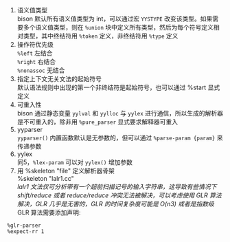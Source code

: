 1. 语义值类型      
 bison 默认所有语义值类型为 int，可以通过宏 `YYSTYPE` 改变该类型。如果需要多个语义值类型，则在 `%union` 块中定义所有类型，然后为每个符号定义相对类型，其中终结符用 `%token` 定义，非终结符用 `%type` 定义   
2. 操作符优先级   
 `%left` 左结合   
 `%right` 右结合   
 `%nonassoc` 无结合   
3. 指定上下文无关文法的起始符号   
  默认语法规则中出现的第一个非终结符是起始符号，也可以通过 %start 显式定义   
4. 可重入性   
  bison 通过静态变量 `yylval` 和 `yylloc` 与 `yylex` 进行通信，所以生成的解析器是不可重入的，除非用 `%pure_parser` 显式要求解释器可重入   
5. yyparser   
  `yyparser()` 内置函数默认是无参数的，但可以通过 `%parse-param {param}` 来传递参数
6. yylex   
  同5，`%lex-param` 可以对 `yylex()` 增加参数
7. 用 %skeleton "file" 定义解析器骨架   
   %skeleton "lalr1.cc"   
   *lalr1 文法仅可分析带有一个超前扫描记号的输入字符串，这导致有些情况下 shift/reduce 或者 reduce/reduce 冲突无法被解决，可以考虑使用 GLR 算法解决，GLR 几乎是无害的，GLR 的时间复杂度可能是 O(n3) 或者是指数级*    
   GLR 算法需要添加声明:   
```
%glr-parser
%expect-rr 1
```

